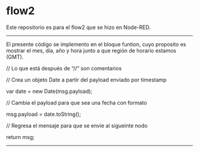 # flow2
Este repositorio es para el flow2 que se hizo en Node-RED.

------------------------------------------------------------------------------------------------
El presente código se implemento en el bloque funtion, cuyo proposito es mostrar el mes, día, año y hora junto a que región de horario estamos (GMT).

// Lo que está después de “//” son comentarios

// Crea un objeto Date a partir del payload enviado por timestamp

var date = new Date(msg.payload);

// Cambia el payload para que sea una fecha con formato

msg.payload = date.toString();

// Regresa el mensaje para que se envíe al sigueinte nodo

return msg;

------------------------------------------------------------------------------------------------
